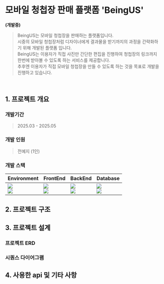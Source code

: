 # 모바일 청첩장 판매 플랫폼 'BeingUS'


**(개발중)**

> BeingUS는 모바일 청첩장을 판매하는 플랫폼입니다.</br>
  시중의 모바일 청첩장처럼 디자이너에게 결과물을 받기까지의 과정을 간략화하기 위해 개발된 플랫폼 입니다.  </br>
  BeingUS는 이용자가 직접 사진만 간단한 편집을 진행하여 청첩장의 링크까지 한번에 받아볼 수 있도록 하는 서비스를 제공합니다. <br/>
  추후엔 이용자가 직접 모바일 청첩장을 만들 수 있도록 하는 것을 목표로 개발을 진행하고 있습니다. <br/>

<br/>

## 1. 프로젝트 개요

### 개발기간
> 2025.03 - 2025.05 </br>

### 개발 인원
> 전예지 (1인) </br>

### 개발 스택
<table>
  <tr>
    <th>Environment</th>
    <th>FrontEnd</th>
    <th>BackEnd</th>
    <th>Database</th>
  </tr>
  <tbody>
    <tr>
      <td>
        <img src="https://img.shields.io/badge/git-%23F05033.svg?style=for-the-badge&logo=git&logoColor=white"/> </br>
        <img src="https://img.shields.io/badge/IntelliJIDEA-000000.svg?style=for-the-badge&logo=intellij-idea&logoColor=white"/>
      </td>
      <td>
        <img src="https://img.shields.io/badge/React-%2320232a.svg?style=for-the-badge&logo=react&logoColor=%2361DAFB"/> </br>
        <img src="https://img.shields.io/badge/Typescript-%23007ACC.svg?style=for-the-badge&logo=typescript&logoColor=white"/>
      </td>
      <td>
        <img src="https://img.shields.io/badge/Java-%23ED8B00.svg?style=for-the-badge&logo=openjdk&logoColor=white"/> </br>
        <img src="https://img.shields.io/badge/Spring%20Boot-6DB33F?style=for-the-badge&logo=Spring%20Boot&logoColor=white&height=50"/>
      </td>
      <td>
        <img src="https://img.shields.io/badge/MySQL-4479A1.svg?style=for-the-badge&logo=mysql&logoColor=white"/> </br>
        <img src="https://img.shields.io/badge/DataGrip-000000.svg?style=for-the-badge&logo=datagrip&logoColor=white"/>
      </td>
    </tr>
  </tbody>
</table>

## 2. 프로젝트 구조 

## 3. 프로젝트 설계

### 프로젝트 ERD

### 시퀀스 다이어그램

## 4. 사용한 api 및 기타 사항
